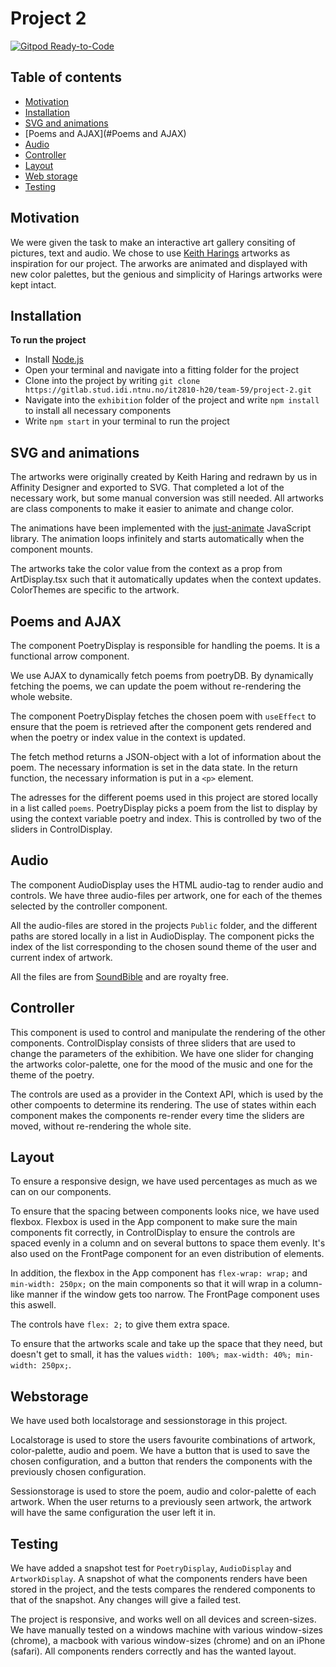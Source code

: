 # Project 2

[![Gitpod Ready-to-Code](https://img.shields.io/badge/Gitpod-Ready--to--Code-blue?logo=gitpod)](https://gitpod.idi.ntnu.no/#https://gitlab.stud.idi.ntnu.no/it2810-h20/team-59/project-2) 

## Table of contents
* [Motivation](#motivation)
* [Installation](#installation)
* [SVG and animations](#SVG)
* [Poems and AJAX](#Poems and AJAX)
* [Audio](#Audio)
* [Controller](#controller)
* [Layout](#layout)
* [Web storage](#webstorage)
* [Testing](#testing)



## Motivation

We were given the task to make an interactive art gallery consiting of pictures, text and audio. 
We chose to use [Keith Harings](https://www.haring.com/!/about-haring/bio) artworks as inspiration for our project.
The arworks are animated and displayed with new color palettes, but the genious and simplicity of Harings artworks were kept intact.

## Installation
**To run the project**

* Install [Node.js](https://nodejs.org)
* Open your terminal and navigate into a fitting folder for the project
* Clone into the project by writing `git clone https://gitlab.stud.idi.ntnu.no/it2810-h20/team-59/project-2.git`
* Navigate into the `exhibition` folder of the project and write `npm install` to install all necessary components
* Write `npm start` in your terminal to run the project


## SVG and animations

The artworks were originally created by Keith Haring and redrawn by us in Affinity Designer and exported to SVG. That completed a lot of the necessary work, but some manual conversion was still needed.
All artworks are class components to make it easier to animate and change color. 

The animations have been implemented with the [just-animate](https://just-animate.github.io/) JavaScript library. The animation loops infinitely and starts automatically when the component mounts.

The artworks take the color value from the context as a prop from ArtDisplay.tsx such that it automatically updates when the context updates.
ColorThemes are specific to the artwork.


## Poems and AJAX

The component PoetryDisplay is responsible for handling the poems. It is a functional arrow component.

We use AJAX to dynamically fetch poems from poetryDB. By dynamically fetching the poems, we can update the poem without re-rendering the whole website.

The component PoetryDisplay fetches the chosen poem with `useEffect` to ensure that the poem is retrieved after the component gets rendered and when the poetry or index value in the context is updated.

The fetch method returns a JSON-object with a lot of information about the poem. The necessary information is set in the data state.
In the return function, the necessary information is put in a `<p>` element.

The adresses for the different poems used in this project are stored locally in a list called `poems`. 
PoetryDisplay picks a poem from the list to display by using the context variable poetry and index. This is controlled by two of the sliders in ControlDisplay.

## Audio

The component AudioDisplay uses the HTML audio-tag to render audio and controls. We have three audio-files per artwork, one for each of the themes selected by the controller component.

All the audio-files are stored in the projects `Public` folder, and the different paths are stored locally in a list in AudioDisplay. The component picks the index of the list corresponding to the chosen sound theme of the user and current index of artwork.

All the files are from [SoundBible](http://soundbible.com/tags-mp3.html) and are royalty free.

## Controller

This component is used to control and manipulate the rendering of the other components. 
ControlDisplay consists of three sliders that are used to change the parameters of the exhibition. We have one slider for changing the artworks color-palette, 
one for the mood of the music and one for the theme of the poetry.

The controls are used as a provider in the Context API, which is used by the other compoents to determine its rendering.
The use of states within each component makes the components re-render every time the sliders are moved, without re-rendering the whole site.

## Layout

To ensure a responsive design, we have used percentages as much as we can on our components.

To ensure that the spacing between components looks nice, we have used flexbox. Flexbox is used in the App component to make sure the main components fit correctly, in ControlDisplay to ensure the controls are spaced evenly in a column and on several buttons to space them evenly. It's also used on the FrontPage component for an even distribution of elements. 

In addition, the flexbox in the App component has `flex-wrap: wrap;` and `min-width: 250px;` on the main components so that it will wrap in a column-like manner if the window gets too narrow. The FrontPage component uses this aswell.

The controls have `flex: 2;` to give them extra space.

To ensure that the artworks scale and take up the space that they need, but doesn't get to small, it has the values `width: 100%; max-width: 40%; min-width: 250px;`.

## Webstorage

We have used both localstorage and sessionstorage in this project. 

Localstorage is used to store the users favourite combinations of artwork, color-palette, audio and poem. We have a button that is used to save the chosen configuration, and a button that renders the components with the previously chosen configuration.

Sessionstorage is used to store the poem, audio and color-palette of each artwork. When the user returns to a previously seen artwork, the artwork will have the same configuration the user left it in. 

## Testing

We have added a snapshot test for `PoetryDisplay`, `AudioDisplay` and `ArtworkDisplay`. A snapshot of what the components renders have been stored in the project, and the tests compares the rendered components to that of the snapshot. Any changes will give a failed test.

The project is responsive, and works well on all devices and screen-sizes. We have manually tested on a windows machine with various window-sizes (chrome), a macbook with various window-sizes (chrome) and on an iPhone (safari). All components renders correctly and has the wanted layout.